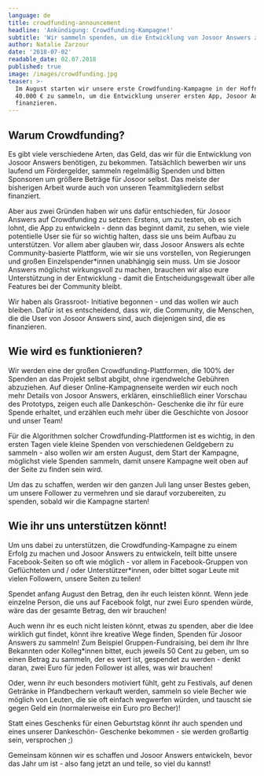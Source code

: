 ```yaml
---
language: de
title: crowdfunding-announcement
headline: 'Ankündigung: Crowdfunding-Kampagne!'
subtitle: 'Wir sammeln spenden, um die Entwicklung von Josoor Answers zu finanzieren!'
author: Natalie Zarzour
date: '2018-07-02'
readable_date: 02.07.2018
published: true
image: /images/crowdfunding.jpg
teaser: >-
  Im August starten wir unsere erste Crowdfunding-Kampagne in der Hoffnung,
  40.000 € zu sammeln, um die Entwicklung unserer ersten App, Josoor Answers, zu
  finanzieren.
---
```

## **Warum Crowdfunding?**

Es gibt viele verschiedene Arten, das Geld, das wir für die Entwicklung von Josoor Answers benötigen, zu bekommen. Tatsächlich bewerben wir uns laufend um Fördergelder, sammeln regelmäßig Spenden und bitten Sponsoren um größere Beträge für Josoor selbst. Das meiste der bisherigen Arbeit wurde auch von unseren Teammitgliedern selbst finanziert.

Aber aus zwei Gründen haben wir uns dafür entschieden, für Josoor Answers auf Crowdfunding zu setzen: Erstens, um zu testen, ob es sich lohnt, die App zu entwickeln - denn das beginnt damit, zu sehen, wie viele potentielle User sie für so wichtig halten, dass sie uns beim Aufbau zu unterstützen. Vor allem aber glauben wir, dass Josoor Answers als echte Community-basierte Plattform, wie wir sie uns vorstellen, von Regierungen und großen Einzelspender*innen unabhängig sein muss. Um sie Josoor Answers möglichst wirkungsvoll zu machen, brauchen wir also eure Unterstützung in der Entwicklung - damit die Entscheidungsgewalt über alle Features bei der Community bleibt.

Wir haben als Grassroot- Initiative begonnen - und das wollen wir auch bleiben. Dafür ist es entscheidend, dass wir, die Community, die Menschen, die die User von Josoor Answers sind, auch diejenigen sind, die es finanzieren.



## **Wie wird es funktionieren?**

Wir werden eine der großen Crowdfunding-Plattformen, die 100% der Spenden an das Projekt selbst abgibt, ohne irgendwelche Gebühren abzuziehen. Auf dieser Online-Kampagnenseite werden wir euch noch mehr Details von Josoor Answers, erklären, einschließlich einer Vorschau des Prototyps, zeigen euch alle Dankeschön- Geschenke die ihr für eure Spende erhaltet, und erzählen euch mehr über die Geschichte von Josoor und unser Team!

Für die Algorithmen solcher Crowdfunding-Plattformen ist es wichtig, in den ersten Tagen viele kleine Spenden von verschiedenen Geldgebern zu sammeln - also wollen wir am ersten August, dem Start der Kampagne, möglichst viele Spenden sammeln, damit unsere Kampagne weit oben auf der Seite zu finden sein wird.

Um das zu schaffen, werden wir den ganzen Juli lang unser Bestes geben, um unsere Follower zu vermehren und sie darauf vorzubereiten, zu spenden, sobald wir die Kampagne starten!



## **Wie ihr uns unterstützen könnt!**

Um uns dabei zu unterstützen, die Crowdfunding-Kampagne zu einem Erfolg zu machen und Josoor Answers zu entwickeln, teilt bitte unsere Facebook-Seiten so oft wie möglich - vor allem in Facebook-Gruppen von Geflüchteten und / oder Unterstützer*innen, oder bittet sogar Leute mit vielen Followern, unsere Seiten zu teilen!

Spendet anfang August den Betrag, den ihr euch leisten könnt. Wenn jede einzelne Person, die uns auf Facebook folgt, nur zwei Euro spenden würde, wäre das der gesamte Betrag, den wir brauchen!

Auch wenn ihr es euch nicht leisten könnt, etwas zu spenden, aber die Idee wirklich gut findet, könnt ihre kreative Wege finden, Spenden für Josoor Answers zu sammeln! Zum Beispiel Gruppen-Fundraising, bei dem ihr Ihre Bekannten oder Kolleg*innen bittet, euch jeweils 50 Cent zu geben, um so einen Betrag zu sammeln, der es wert ist, gespendet zu werden - denkt daran, zwei Euro für jeden Follower ist alles, was wir brauchen!

Oder, wenn ihr euch besonders motiviert fühlt, geht zu Festivals, auf denen Getränke in Pfandbechern verkauft werden, sammeln so viele Becher wie möglich von Leuten, die sie oft einfach wegwerfen würden, und tauscht sie gegen Geld ein (normalerweise ein Euro pro Becher)!

Statt eines Geschenks für einen Geburtstag könnt ihr auch spenden und eines unserer Dankeschön- Geschenke bekommen - sie werden großartig sein, versprochen ;)

Gemeinsam können wir es schaffen und Josoor Answers entwickeln, bevor das Jahr um ist - also fang jetzt an und teile, so viel du kannst!
